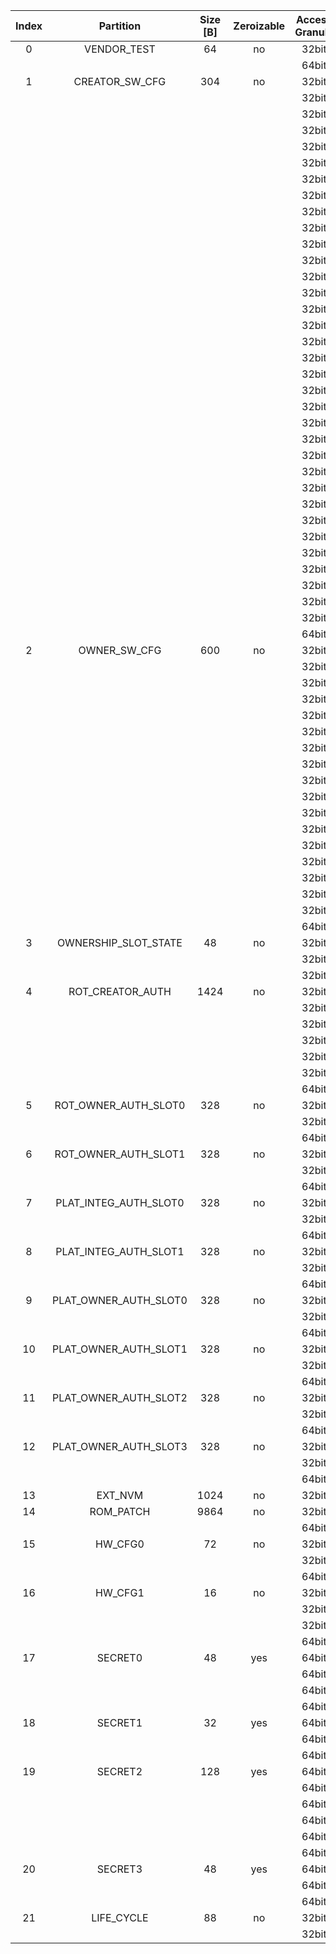 <!--
DO NOT EDIT THIS FILE DIRECTLY.
It has been generated with ./util/topgen.py -t hw/top_darjeeling/data/top_darjeeling.hjson
-->

|  Index  |       Partition       |  Size [B]  |  Zeroizable  |  Access Granule  |                                Item                                 |  Byte Address  |  Size [B]  |
|:-------:|:---------------------:|:----------:|:------------:|:----------------:|:-------------------------------------------------------------------:|:--------------:|:----------:|
|    0    |      VENDOR_TEST      |     64     |      no      |      32bit       |                               SCRATCH                               |     0x000      |     56     |
|         |                       |            |              |      64bit       |           [VENDOR_TEST_DIGEST](#Reg_vendor_test_digest_0)           |     0x038      |     8      |
|    1    |    CREATOR_SW_CFG     |    304     |      no      |      32bit       |                       CREATOR_SW_CFG_AST_CFG                        |     0x040      |    124     |
|         |                       |            |              |      32bit       |                     CREATOR_SW_CFG_AST_INIT_EN                      |     0x0BC      |     4      |
|         |                       |            |              |      32bit       |                      CREATOR_SW_CFG_OVERRIDES                       |     0x0C0      |     32     |
|         |                       |            |              |      32bit       |                     CREATOR_SW_CFG_ROM_EXT_SKU                      |     0x0E0      |     4      |
|         |                       |            |              |      32bit       |            CREATOR_SW_CFG_SIGVERIFY_RSA_MOD_EXP_IBEX_EN             |     0x0E4      |     4      |
|         |                       |            |              |      32bit       |                 CREATOR_SW_CFG_SIGVERIFY_RSA_KEY_EN                 |     0x0E8      |     8      |
|         |                       |            |              |      32bit       |                   CREATOR_SW_CFG_SIGVERIFY_SPX_EN                   |     0x0F0      |     4      |
|         |                       |            |              |      32bit       |                 CREATOR_SW_CFG_SIGVERIFY_SPX_KEY_EN                 |     0x0F4      |     8      |
|         |                       |            |              |      32bit       |                CREATOR_SW_CFG_FLASH_DATA_DEFAULT_CFG                |     0x0FC      |     4      |
|         |                       |            |              |      32bit       |               CREATOR_SW_CFG_FLASH_INFO_BOOT_DATA_CFG               |     0x100      |     4      |
|         |                       |            |              |      32bit       |              CREATOR_SW_CFG_FLASH_HW_INFO_CFG_OVERRIDE              |     0x104      |     4      |
|         |                       |            |              |      32bit       |                        CREATOR_SW_CFG_RNG_EN                        |     0x108      |     4      |
|         |                       |            |              |      32bit       |                      CREATOR_SW_CFG_JITTER_EN                       |     0x10C      |     4      |
|         |                       |            |              |      32bit       |                  CREATOR_SW_CFG_RET_RAM_RESET_MASK                  |     0x110      |     4      |
|         |                       |            |              |      32bit       |                     CREATOR_SW_CFG_MANUF_STATE                      |     0x114      |     4      |
|         |                       |            |              |      32bit       |                     CREATOR_SW_CFG_ROM_EXEC_EN                      |     0x118      |     4      |
|         |                       |            |              |      32bit       |                       CREATOR_SW_CFG_CPUCTRL                        |     0x11C      |     4      |
|         |                       |            |              |      32bit       |                 CREATOR_SW_CFG_MIN_SEC_VER_ROM_EXT                  |     0x120      |     4      |
|         |                       |            |              |      32bit       |                   CREATOR_SW_CFG_MIN_SEC_VER_BL0                    |     0x124      |     4      |
|         |                       |            |              |      32bit       |             CREATOR_SW_CFG_DEFAULT_BOOT_DATA_IN_PROD_EN             |     0x128      |     4      |
|         |                       |            |              |      32bit       |                     CREATOR_SW_CFG_RMA_SPIN_EN                      |     0x12C      |     4      |
|         |                       |            |              |      32bit       |                   CREATOR_SW_CFG_RMA_SPIN_CYCLES                    |     0x130      |     4      |
|         |                       |            |              |      32bit       |                CREATOR_SW_CFG_RNG_REPCNT_THRESHOLDS                 |     0x134      |     4      |
|         |                       |            |              |      32bit       |                CREATOR_SW_CFG_RNG_REPCNTS_THRESHOLDS                |     0x138      |     4      |
|         |                       |            |              |      32bit       |               CREATOR_SW_CFG_RNG_ADAPTP_HI_THRESHOLDS               |     0x13C      |     4      |
|         |                       |            |              |      32bit       |               CREATOR_SW_CFG_RNG_ADAPTP_LO_THRESHOLDS               |     0x140      |     4      |
|         |                       |            |              |      32bit       |                CREATOR_SW_CFG_RNG_BUCKET_THRESHOLDS                 |     0x144      |     4      |
|         |                       |            |              |      32bit       |               CREATOR_SW_CFG_RNG_MARKOV_HI_THRESHOLDS               |     0x148      |     4      |
|         |                       |            |              |      32bit       |               CREATOR_SW_CFG_RNG_MARKOV_LO_THRESHOLDS               |     0x14C      |     4      |
|         |                       |            |              |      32bit       |               CREATOR_SW_CFG_RNG_EXTHT_HI_THRESHOLDS                |     0x150      |     4      |
|         |                       |            |              |      32bit       |               CREATOR_SW_CFG_RNG_EXTHT_LO_THRESHOLDS                |     0x154      |     4      |
|         |                       |            |              |      32bit       |                 CREATOR_SW_CFG_RNG_ALERT_THRESHOLD                  |     0x158      |     4      |
|         |                       |            |              |      32bit       |               CREATOR_SW_CFG_RNG_HEALTH_CONFIG_DIGEST               |     0x15C      |     4      |
|         |                       |            |              |      32bit       |                  CREATOR_SW_CFG_SRAM_KEY_RENEW_EN                   |     0x160      |     4      |
|         |                       |            |              |      64bit       |        [CREATOR_SW_CFG_DIGEST](#Reg_creator_sw_cfg_digest_0)        |     0x168      |     8      |
|    2    |     OWNER_SW_CFG      |    600     |      no      |      32bit       |                  OWNER_SW_CFG_ROM_ERROR_REPORTING                   |     0x170      |     4      |
|         |                       |            |              |      32bit       |                   OWNER_SW_CFG_ROM_BOOTSTRAP_DIS                    |     0x174      |     4      |
|         |                       |            |              |      32bit       |                   OWNER_SW_CFG_ROM_ALERT_CLASS_EN                   |     0x178      |     4      |
|         |                       |            |              |      32bit       |                  OWNER_SW_CFG_ROM_ALERT_ESCALATION                  |     0x17C      |     4      |
|         |                       |            |              |      32bit       |                OWNER_SW_CFG_ROM_ALERT_CLASSIFICATION                |     0x180      |    420     |
|         |                       |            |              |      32bit       |             OWNER_SW_CFG_ROM_LOCAL_ALERT_CLASSIFICATION             |     0x324      |     28     |
|         |                       |            |              |      32bit       |                 OWNER_SW_CFG_ROM_ALERT_ACCUM_THRESH                 |     0x340      |     16     |
|         |                       |            |              |      32bit       |                OWNER_SW_CFG_ROM_ALERT_TIMEOUT_CYCLES                |     0x350      |     16     |
|         |                       |            |              |      32bit       |                 OWNER_SW_CFG_ROM_ALERT_PHASE_CYCLES                 |     0x360      |     64     |
|         |                       |            |              |      32bit       |                 OWNER_SW_CFG_ROM_ALERT_DIGEST_PROD                  |     0x3A0      |     4      |
|         |                       |            |              |      32bit       |               OWNER_SW_CFG_ROM_ALERT_DIGEST_PROD_END                |     0x3A4      |     4      |
|         |                       |            |              |      32bit       |                  OWNER_SW_CFG_ROM_ALERT_DIGEST_DEV                  |     0x3A8      |     4      |
|         |                       |            |              |      32bit       |                  OWNER_SW_CFG_ROM_ALERT_DIGEST_RMA                  |     0x3AC      |     4      |
|         |                       |            |              |      32bit       |           OWNER_SW_CFG_ROM_WATCHDOG_BITE_THRESHOLD_CYCLES           |     0x3B0      |     4      |
|         |                       |            |              |      32bit       |               OWNER_SW_CFG_ROM_KEYMGR_ROM_EXT_MEAS_EN               |     0x3B4      |     4      |
|         |                       |            |              |      32bit       |                      OWNER_SW_CFG_MANUF_STATE                       |     0x3B8      |     4      |
|         |                       |            |              |      32bit       |                   OWNER_SW_CFG_ROM_RSTMGR_INFO_EN                   |     0x3BC      |     4      |
|         |                       |            |              |      64bit       |          [OWNER_SW_CFG_DIGEST](#Reg_owner_sw_cfg_digest_0)          |     0x3C0      |     8      |
|    3    | OWNERSHIP_SLOT_STATE  |     48     |      no      |      32bit       |                 OWNERSHIP_SLOT_STATE_ROT_OWNER_AUTH                 |     0x3C8      |     16     |
|         |                       |            |              |      32bit       |                OWNERSHIP_SLOT_STATE_PLAT_INTEG_AUTH                 |     0x3D8      |     16     |
|         |                       |            |              |      32bit       |                OWNERSHIP_SLOT_STATE_PLAT_OWNER_AUTH                 |     0x3E8      |     16     |
|    4    |   ROT_CREATOR_AUTH    |    1424    |      no      |      32bit       |              ROT_CREATOR_AUTH_NON_RAW_MFW_CODESIGN_KEY              |     0x3F8      |    160     |
|         |                       |            |              |      32bit       |                  ROT_CREATOR_AUTH_OWNERSHIP_STATE                   |     0x498      |     4      |
|         |                       |            |              |      32bit       |              ROT_CREATOR_AUTH_ROM2_PATCH_SIGVERIFY_KEY              |     0x49C      |    160     |
|         |                       |            |              |      32bit       |                  ROT_CREATOR_AUTH_KEYMANIFEST_KEY                   |     0x53C      |    160     |
|         |                       |            |              |      32bit       |                  ROT_CREATOR_AUTH_UNLOCK4XFER_KEY                   |     0x5DC      |    160     |
|         |                       |            |              |      32bit       |                   ROT_CREATOR_AUTH_IDENTITY_CERT                    |     0x67C      |    768     |
|         |                       |            |              |      64bit       |      [ROT_CREATOR_AUTH_DIGEST](#Reg_rot_creator_auth_digest_0)      |     0x980      |     8      |
|    5    | ROT_OWNER_AUTH_SLOT0  |    328     |      no      |      32bit       |                ROT_OWNER_AUTH_SLOT0_KEYMANIFEST_KEY                 |     0x988      |    160     |
|         |                       |            |              |      32bit       |                ROT_OWNER_AUTH_SLOT0_UNLOCK4XFER_KEY                 |     0xA28      |    160     |
|         |                       |            |              |      64bit       |  [ROT_OWNER_AUTH_SLOT0_DIGEST](#Reg_rot_owner_auth_slot0_digest_0)  |     0xAC8      |     8      |
|    6    | ROT_OWNER_AUTH_SLOT1  |    328     |      no      |      32bit       |                ROT_OWNER_AUTH_SLOT1_KEYMANIFEST_KEY                 |     0xAD0      |    160     |
|         |                       |            |              |      32bit       |                ROT_OWNER_AUTH_SLOT1_UNLOCK4XFER_KEY                 |     0xB70      |    160     |
|         |                       |            |              |      64bit       |  [ROT_OWNER_AUTH_SLOT1_DIGEST](#Reg_rot_owner_auth_slot1_digest_0)  |     0xC10      |     8      |
|    7    | PLAT_INTEG_AUTH_SLOT0 |    328     |      no      |      32bit       |                PLAT_INTEG_AUTH_SLOT0_KEYMANIFEST_KEY                |     0xC18      |    160     |
|         |                       |            |              |      32bit       |                PLAT_INTEG_AUTH_SLOT0_UNLOCK4XFER_KEY                |     0xCB8      |    160     |
|         |                       |            |              |      64bit       | [PLAT_INTEG_AUTH_SLOT0_DIGEST](#Reg_plat_integ_auth_slot0_digest_0) |     0xD58      |     8      |
|    8    | PLAT_INTEG_AUTH_SLOT1 |    328     |      no      |      32bit       |                PLAT_INTEG_AUTH_SLOT1_KEYMANIFEST_KEY                |     0xD60      |    160     |
|         |                       |            |              |      32bit       |                PLAT_INTEG_AUTH_SLOT1_UNLOCK4XFER_KEY                |     0xE00      |    160     |
|         |                       |            |              |      64bit       | [PLAT_INTEG_AUTH_SLOT1_DIGEST](#Reg_plat_integ_auth_slot1_digest_0) |     0xEA0      |     8      |
|    9    | PLAT_OWNER_AUTH_SLOT0 |    328     |      no      |      32bit       |                PLAT_OWNER_AUTH_SLOT0_KEYMANIFEST_KEY                |     0xEA8      |    160     |
|         |                       |            |              |      32bit       |                PLAT_OWNER_AUTH_SLOT0_UNLOCK4XFER_KEY                |     0xF48      |    160     |
|         |                       |            |              |      64bit       | [PLAT_OWNER_AUTH_SLOT0_DIGEST](#Reg_plat_owner_auth_slot0_digest_0) |     0xFE8      |     8      |
|   10    | PLAT_OWNER_AUTH_SLOT1 |    328     |      no      |      32bit       |                PLAT_OWNER_AUTH_SLOT1_KEYMANIFEST_KEY                |     0xFF0      |    160     |
|         |                       |            |              |      32bit       |                PLAT_OWNER_AUTH_SLOT1_UNLOCK4XFER_KEY                |     0x1090     |    160     |
|         |                       |            |              |      64bit       | [PLAT_OWNER_AUTH_SLOT1_DIGEST](#Reg_plat_owner_auth_slot1_digest_0) |     0x1130     |     8      |
|   11    | PLAT_OWNER_AUTH_SLOT2 |    328     |      no      |      32bit       |                PLAT_OWNER_AUTH_SLOT2_KEYMANIFEST_KEY                |     0x1138     |    160     |
|         |                       |            |              |      32bit       |                PLAT_OWNER_AUTH_SLOT2_UNLOCK4XFER_KEY                |     0x11D8     |    160     |
|         |                       |            |              |      64bit       | [PLAT_OWNER_AUTH_SLOT2_DIGEST](#Reg_plat_owner_auth_slot2_digest_0) |     0x1278     |     8      |
|   12    | PLAT_OWNER_AUTH_SLOT3 |    328     |      no      |      32bit       |                PLAT_OWNER_AUTH_SLOT3_KEYMANIFEST_KEY                |     0x1280     |    160     |
|         |                       |            |              |      32bit       |                PLAT_OWNER_AUTH_SLOT3_UNLOCK4XFER_KEY                |     0x1320     |    160     |
|         |                       |            |              |      64bit       | [PLAT_OWNER_AUTH_SLOT3_DIGEST](#Reg_plat_owner_auth_slot3_digest_0) |     0x13C0     |     8      |
|   13    |        EXT_NVM        |    1024    |      no      |      32bit       |                  EXT_NVM_ANTIREPLAY_FRESHNESS_CNT                   |     0x13C8     |    1024    |
|   14    |       ROM_PATCH       |    9864    |      no      |      32bit       |                           ROM_PATCH_DATA                            |     0x17C8     |    9192    |
|         |                       |            |              |      64bit       |             [ROM_PATCH_DIGEST](#Reg_rom_patch_digest_0)             |     0x3E48     |     8      |
|   15    |        HW_CFG0        |     72     |      no      |      32bit       |                              DEVICE_ID                              |     0x3E50     |     32     |
|         |                       |            |              |      32bit       |                             MANUF_STATE                             |     0x3E70     |     32     |
|         |                       |            |              |      64bit       |               [HW_CFG0_DIGEST](#Reg_hw_cfg0_digest_0)               |     0x3E90     |     8      |
|   16    |        HW_CFG1        |     16     |      no      |      32bit       |                            SOC_DBG_STATE                            |     0x3E98     |     4      |
|         |                       |            |              |      32bit       |                        EN_CSRNG_SW_APP_READ                         |     0x3E9C     |     1      |
|         |                       |            |              |      32bit       |                           EN_SRAM_IFETCH                            |     0x3E9D     |     1      |
|         |                       |            |              |      64bit       |               [HW_CFG1_DIGEST](#Reg_hw_cfg1_digest_0)               |     0x3EA0     |     8      |
|   17    |        SECRET0        |     48     |     yes      |      64bit       |                          TEST_UNLOCK_TOKEN                          |     0x3EA8     |     16     |
|         |                       |            |              |      64bit       |                           TEST_EXIT_TOKEN                           |     0x3EB8     |     16     |
|         |                       |            |              |      64bit       |               [SECRET0_DIGEST](#Reg_secret0_digest_0)               |     0x3EC8     |     8      |
|         |                       |            |              |      64bit       |                             SECRET0_ZER                             |     0x3ED0     |     8      |
|   18    |        SECRET1        |     32     |     yes      |      64bit       |                         SRAM_DATA_KEY_SEED                          |     0x3ED8     |     16     |
|         |                       |            |              |      64bit       |               [SECRET1_DIGEST](#Reg_secret1_digest_0)               |     0x3EE8     |     8      |
|         |                       |            |              |      64bit       |                             SECRET1_ZER                             |     0x3EF0     |     8      |
|   19    |        SECRET2        |    128     |     yes      |      64bit       |                              RMA_TOKEN                              |     0x3EF8     |     16     |
|         |                       |            |              |      64bit       |                       CREATOR_ROOT_KEY_SHARE0                       |     0x3F08     |     32     |
|         |                       |            |              |      64bit       |                       CREATOR_ROOT_KEY_SHARE1                       |     0x3F28     |     32     |
|         |                       |            |              |      64bit       |                            CREATOR_SEED                             |     0x3F48     |     32     |
|         |                       |            |              |      64bit       |               [SECRET2_DIGEST](#Reg_secret2_digest_0)               |     0x3F68     |     8      |
|         |                       |            |              |      64bit       |                             SECRET2_ZER                             |     0x3F70     |     8      |
|   20    |        SECRET3        |     48     |     yes      |      64bit       |                             OWNER_SEED                              |     0x3F78     |     32     |
|         |                       |            |              |      64bit       |               [SECRET3_DIGEST](#Reg_secret3_digest_0)               |     0x3F98     |     8      |
|         |                       |            |              |      64bit       |                             SECRET3_ZER                             |     0x3FA0     |     8      |
|   21    |      LIFE_CYCLE       |     88     |      no      |      32bit       |                          LC_TRANSITION_CNT                          |     0x3FA8     |     48     |
|         |                       |            |              |      32bit       |                              LC_STATE                               |     0x3FD8     |     40     |

